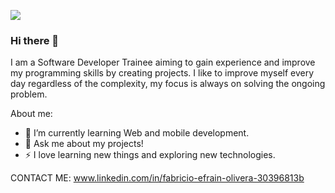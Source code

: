 ![](https://github.com/ZhengYaWei1992/ZWProgressView/blob/master/IMAGEN.gif)

### Hi there 👋

I am a Software Developer Trainee aiming to gain experience and improve my programming skills by creating projects. I like to improve myself every day regardless of the complexity, my focus is always on solving the ongoing problem.

About me:

- 🌱 I’m currently learning Web and mobile development.
- 💬 Ask me about my projects!
- ⚡ I love learning new things and exploring new technologies.

CONTACT ME: www.linkedin.com/in/fabricio-efrain-olivera-30396813b

